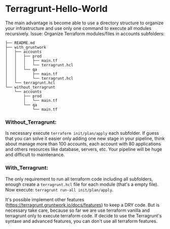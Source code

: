 # Terragrunt-Hello-World

The main advantage is become able to use a directory structure to organize your infrastructure and use only one command to execute all modules recursively.
Issue: Organize Terraform modules/files in accounts subfolders:
```
├── README.md
├── with_gruntwork
│   ├── accounts
│   │   ├── prod
│   │   │   ├── main.tf
│   │   │   └── terragrunt.hcl
│   │   └── qa
│   │       ├── main.tf
│   │       └── terragrunt.hcl
│   └── terragrunt.hcl
└── without_terragrunt
    └── accounts
        ├── prod
        │   └── main.tf
        └── qa
            └── main.tf
```

### Without_Terragrunt:
Is necessary execute `terraform init/plan/apply` each subfolder. If guess that you can solve it easier only adding one new stage in your pipeline, think about manage more than 100 accounts, each account with 80 applications and others resources like database, servers, etc. Your pipeline will be huge and difficult to maintenance.

### With_Terragrunt:
The only requirement to run all terraform code including all subfolders, enough create a `terragrunt.hcl` file for each module (that's a empty file). Now execute: `terragrunt run-all init/plan/apply`.

It's possible implement other features (https://terragrunt.gruntwork.io/docs/features) to keep a DRY code. But is necessary take care, because so far we are use terraform vanilla and terragrunt only to execute terraform code. If decide to use the Terragrunt's syntaxe and advanced features, you can don't use all terraform features.
